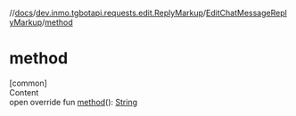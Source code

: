 //[docs](../../../index.md)/[dev.inmo.tgbotapi.requests.edit.ReplyMarkup](../index.md)/[EditChatMessageReplyMarkup](index.md)/[method](method.md)



# method  
[common]  
Content  
open override fun [method](method.md)(): [String](https://kotlinlang.org/api/latest/jvm/stdlib/kotlin/-string/index.html)  



